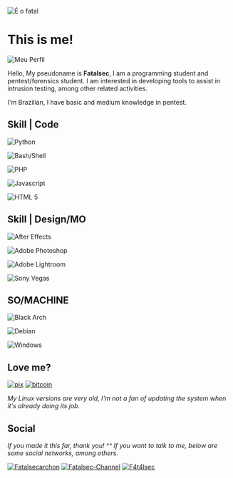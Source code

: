 
![É o fatal](https://media.tenor.com/ZSbFdeymSyIAAAAi/dio-dancing.gif)

# This is me!

![Meu Perfil](https://github-stats-alpha.vercel.app/api/?username=fatals3c&cc=000000&tc=7759b5&ic=9c6bff&bc=402773)

Hello, My pseudoname is **Fatalsec**, I am a programming student and pentest/forensics student. I am interested in developing tools to assist in intrusion testing, among other related activities.

I'm Brazilian, I have basic and medium knowledge in pentest.

## Skill | Code
![Python](https://img.shields.io/badge/Python-1a1a1a?style=for-the-badge&logo=Python&logoColor=a436ff)

![Bash/Shell](https://img.shields.io/badge/Bash/Shell-1a1a1a?style=for-the-badge&logo=gnubash&logoColor=a436ff)

![PHP](https://img.shields.io/badge/PHP-1a1a1a?style=for-the-badge&logo=php&logoColor=a436ff)

![Javascript](https://img.shields.io/badge/Javascript-1a1a1a?style=for-the-badge&logo=javascript&logoColor=a436ff)

![HTML 5](https://img.shields.io/badge/HTML%205-1a1a1a?style=for-the-badge&logo=html5&logoColor=a436ff)


## Skill | Design/MO

![After Effects](https://img.shields.io/badge/After%20Effects-1a1a1a?style=for-the-badge&logo=adobeaftereffects&logoColor=a436ff)

![Adobe Photoshop](https://img.shields.io/badge/Adobe%20Photoshop-1a1a1a?style=for-the-badge&logo=adobephotoshop&logoColor=a436ff)

![Adobe Lightroom](https://img.shields.io/badge/Adobe%20Lightroom-1a1a1a?style=for-the-badge&logo=adobelightroom&logoColor=a436ff)

![Sony Vegas](https://img.shields.io/badge/Sony%20Vegas-1a1a1a?style=for-the-badge&logo=sony&logoColor=a436ff)
## SO/MACHINE

![Black Arch](https://img.shields.io/badge/Black%20Arch-6.0.7-a436ff?labelColor=1a1a1a&style=for-the-badge&logo=archlinux&logoColor=a436ff)

![Debian](https://img.shields.io/badge/Debian-12-a436ff?labelColor=1a1a1a&style=for-the-badge&logo=debian&logoColor=a436ff)

![Windows](https://img.shields.io/badge/Windows-10-a436ff?labelColor=1a1a1a&style=for-the-badge&logo=windows10&logoColor=a436ff)

## Love me?
<a href='https://livepix.gg/fatallartes' target="_blank"><img alt='pix' src='https://img.shields.io/badge/PIX-100000?style=for-the-badge&logo=pix&logoColor=white&labelColor=black&color=black'/></a> <a href='https://github.com/FatalS3C/FatalS3C/blob/main/my_btc.png' target="_blank"><img alt='bitcoin' src='https://img.shields.io/badge/BTC-100000?style=for-the-badge&logo=bitcoin&logoColor=white&labelColor=black&color=black'/></a>

*My Linux versions are very old, I'm not a fan of updating the system when it's already doing its job.*
## Social
*If you made it this far, thank you! ^^
If you want to talk to me, below are some social networks, among others.*

[![Fatalsecarchon](https://img.shields.io/badge/Fatalsecarchon-1a1a1a?style=plastic&logo=youtube&logoColor=a436ff&link=https://www.youtube.com/channel/UCVroJZsK3Qrvtvnk7NCKn-A)](https://www.youtube.com/channel/UCVroJZsK3Qrvtvnk7NCKn-A)
[![Fatalsec-Channel](https://img.shields.io/badge/Fatalsec--Channel-1a1a1a?style=plastic&logo=telegram&logoColor=a436ff&link=https://t.me/fatalsec)](https://t.me/fatalsec)
[![F4t4lsec](https://img.shields.io/badge/F4t4lsec-1a1a1a?style=plastic&logo=twitter&logoColor=a436ff&link=https://twitter.com/F4t4lsec)](https://twitter.com/F4t4lsec)
